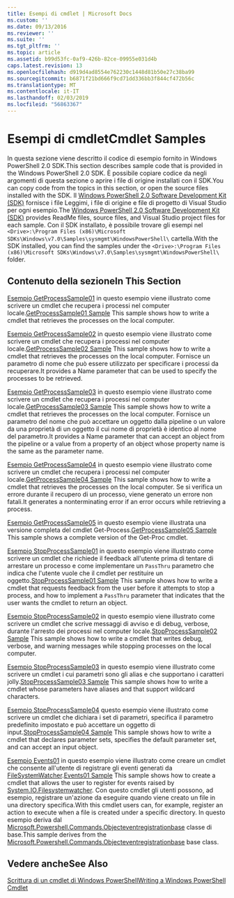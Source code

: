 ```yaml
---
title: Esempi di cmdlet | Microsoft Docs
ms.custom: ''
ms.date: 09/13/2016
ms.reviewer: ''
ms.suite: ''
ms.tgt_pltfrm: ''
ms.topic: article
ms.assetid: b99d53fc-0af9-426b-82ce-09955e031d4b
caps.latest.revision: 13
ms.openlocfilehash: d919d4ad8554e762230c1448d81b50e27c38ba99
ms.sourcegitcommit: b6871f21bd666f9cd71dd336bb3f844cf472b56c
ms.translationtype: MT
ms.contentlocale: it-IT
ms.lasthandoff: 02/03/2019
ms.locfileid: "56863367"
---
```

# <a name="cmdlet-samples"></a><span data-ttu-id="87151-102">Esempi di cmdlet</span><span class="sxs-lookup"><span data-stu-id="87151-102">Cmdlet Samples</span></span>

<span data-ttu-id="87151-103">In questa sezione viene descritto il codice di esempio fornito in Windows PowerShell 2.0 SDK.</span><span class="sxs-lookup"><span data-stu-id="87151-103">This section describes sample code that is provided in the Windows PowerShell 2.0 SDK.</span></span> <span data-ttu-id="87151-104">È possibile copiare codice da negli argomenti di questa sezione o aprire i file di origine installati con il SDK.</span><span class="sxs-lookup"><span data-stu-id="87151-104">You can copy code from the topics in this section, or open the source files installed with the SDK.</span></span> <span data-ttu-id="87151-105">Il [Windows PowerShell 2.0 Software Development Kit (SDK)](https://www.microsoft.com/en-us/download/details.aspx?id=2560) fornisce i file Leggimi, i file di origine e file di progetto di Visual Studio per ogni esempio.</span><span class="sxs-lookup"><span data-stu-id="87151-105">The [Windows PowerShell 2.0 Software Development Kit (SDK)](https://www.microsoft.com/en-us/download/details.aspx?id=2560) provides ReadMe files, source files, and Visual Studio project files for each sample.</span></span> <span data-ttu-id="87151-106">Con il SDK installato, è possibile trovare gli esempi nel `<Drive>:\Program Files (x86)\Microsoft SDKs\Windows\v7.0\Samples\sysmgmt\WindowsPowerShell\` cartella.</span><span class="sxs-lookup"><span data-stu-id="87151-106">With the SDK installed, you can find the samples under the `<Drive>:\Program Files (x86)\Microsoft SDKs\Windows\v7.0\Samples\sysmgmt\WindowsPowerShell\` folder.</span></span>

## <a name="in-this-section"></a><span data-ttu-id="87151-107">Contenuto della sezione</span><span class="sxs-lookup"><span data-stu-id="87151-107">In This Section</span></span>

<span data-ttu-id="87151-108">[Esempio GetProcessSample01](./getprocesssample01-sample.md) in questo esempio viene illustrato come scrivere un cmdlet che recupera i processi nel computer locale.</span><span class="sxs-lookup"><span data-stu-id="87151-108">[GetProcessSample01 Sample](./getprocesssample01-sample.md) This sample shows how to write a cmdlet that retrieves the processes on the local computer.</span></span>

<span data-ttu-id="87151-109">[Esempio GetProcessSample02](./getprocesssample02-sample.md) in questo esempio viene illustrato come scrivere un cmdlet che recupera i processi nel computer locale.</span><span class="sxs-lookup"><span data-stu-id="87151-109">[GetProcessSample02 Sample](./getprocesssample02-sample.md) This sample shows how to write a cmdlet that retrieves the processes on the local computer.</span></span> <span data-ttu-id="87151-110">Fornisce un parametro di nome che può essere utilizzato per specificare i processi da recuperare.</span><span class="sxs-lookup"><span data-stu-id="87151-110">It provides a Name parameter that can be used to specify the processes to be retrieved.</span></span>

<span data-ttu-id="87151-111">[Esempio GetProcessSample03](./getprocesssample03-sample.md) in questo esempio viene illustrato come scrivere un cmdlet che recupera i processi nel computer locale.</span><span class="sxs-lookup"><span data-stu-id="87151-111">[GetProcessSample03 Sample](./getprocesssample03-sample.md) This sample shows how to write a cmdlet that retrieves the processes on the local computer.</span></span> <span data-ttu-id="87151-112">Fornisce un parametro del nome che può accettare un oggetto dalla pipeline o un valore da una proprietà di un oggetto il cui nome di proprietà è identico al nome del parametro.</span><span class="sxs-lookup"><span data-stu-id="87151-112">It provides a Name parameter that can accept an object from the pipeline or a value from a property of an object whose property name is the same as the parameter name.</span></span>

<span data-ttu-id="87151-113">[Esempio GetProcessSample04](./getprocesssample04-sample.md) in questo esempio viene illustrato come scrivere un cmdlet che recupera i processi nel computer locale.</span><span class="sxs-lookup"><span data-stu-id="87151-113">[GetProcessSample04 Sample](./getprocesssample04-sample.md) This sample shows how to write a cmdlet that retrieves the processes on the local computer.</span></span> <span data-ttu-id="87151-114">Se si verifica un errore durante il recupero di un processo, viene generato un errore non fatali.</span><span class="sxs-lookup"><span data-stu-id="87151-114">It generates a nonterminating error if an error occurs while retrieving a process.</span></span>

<span data-ttu-id="87151-115">[Esempio GetProcessSample05](./getprocesssample05-sample.md) in questo esempio viene illustrata una versione completa del cmdlet Get-Process.</span><span class="sxs-lookup"><span data-stu-id="87151-115">[GetProcessSample05 Sample](./getprocesssample05-sample.md) This sample shows a complete version of the Get-Proc cmdlet.</span></span>

<span data-ttu-id="87151-116">[Esempio StopProcessSample01](./stopprocesssample01-sample.md) in questo esempio viene illustrato come scrivere un cmdlet che richiede il feedback all'utente prima di tentare di arrestare un processo e come implementare un `PassThru` parametro che indica che l'utente vuole che il cmdlet per restituire un oggetto.</span><span class="sxs-lookup"><span data-stu-id="87151-116">[StopProcessSample01 Sample](./stopprocesssample01-sample.md) This sample shows how to write a cmdlet that requests feedback from the user before it attempts to stop a process, and how to implement a `PassThru` parameter that indicates that the user wants the cmdlet to return an object.</span></span>

<span data-ttu-id="87151-117">[Esempio StopProcessSample02](./stopprocesssample02-sample.md) in questo esempio viene illustrato come scrivere un cmdlet che scrive messaggi di avviso e di debug, verbose, durante l'arresto dei processi nel computer locale.</span><span class="sxs-lookup"><span data-stu-id="87151-117">[StopProcessSample02 Sample](./stopprocesssample02-sample.md) This sample shows how to write a cmdlet that writes debug, verbose, and warning messages while stopping processes on the local computer.</span></span>

<span data-ttu-id="87151-118">[Esempio StopProcessSample03](./stopprocesssample03-sample.md) in questo esempio viene illustrato come scrivere un cmdlet i cui parametri sono gli alias e che supportano i caratteri jolly.</span><span class="sxs-lookup"><span data-stu-id="87151-118">[StopProcessSample03 Sample](./stopprocesssample03-sample.md) This sample shows how to write a cmdlet whose parameters have aliases and that support wildcard characters.</span></span>

<span data-ttu-id="87151-119">[Esempio StopProcessSample04](./stopprocesssample04-sample.md) questo esempio viene illustrato come scrivere un cmdlet che dichiara i set di parametri, specifica il parametro predefinito impostato e può accettare un oggetto di input.</span><span class="sxs-lookup"><span data-stu-id="87151-119">[StopProcessSample04 Sample](./stopprocesssample04-sample.md) This sample shows how to write a cmdlet that declares parameter sets, specifies the default parameter set, and can accept an input object.</span></span>

<span data-ttu-id="87151-120">[Esempio Events01](./events01-sample.md) in questo esempio viene illustrato come creare un cmdlet che consente all'utente di registrare gli eventi generati da [FileSystemWatcher](/dotnet/api/System.IO.FileSystemWatcher).</span><span class="sxs-lookup"><span data-stu-id="87151-120">[Events01 Sample](./events01-sample.md) This sample shows how to create a cmdlet that allows the user to register for events raised by [System.IO.Filesystemwatcher](/dotnet/api/System.IO.FileSystemWatcher).</span></span> <span data-ttu-id="87151-121">Con questo cmdlet gli utenti possono, ad esempio, registrare un'azione da eseguire quando viene creato un file in una directory specifica.</span><span class="sxs-lookup"><span data-stu-id="87151-121">With this cmdlet users can, for example, register an action to execute when a file is created under a specific directory.</span></span> <span data-ttu-id="87151-122">In questo esempio deriva dal [Microsoft.Powershell.Commands.Objecteventregistrationbase](/dotnet/api/Microsoft.PowerShell.Commands.ObjectEventRegistrationBase) classe di base.</span><span class="sxs-lookup"><span data-stu-id="87151-122">This sample derives from the [Microsoft.Powershell.Commands.Objecteventregistrationbase](/dotnet/api/Microsoft.PowerShell.Commands.ObjectEventRegistrationBase) base class.</span></span>

## <a name="see-also"></a><span data-ttu-id="87151-123">Vedere anche</span><span class="sxs-lookup"><span data-stu-id="87151-123">See Also</span></span>

[<span data-ttu-id="87151-124">Scrittura di un cmdlet di Windows PowerShell</span><span class="sxs-lookup"><span data-stu-id="87151-124">Writing a Windows PowerShell Cmdlet</span></span>](./writing-a-windows-powershell-cmdlet.md)
